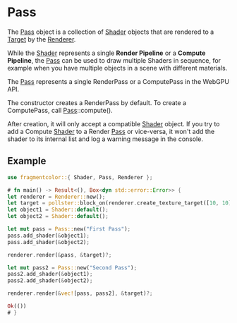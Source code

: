 # Pass

The [Pass](https://fragmentcolor.org/api/pass) object is a collection of [Shader](https://fragmentcolor.org/api/shader) objects that are rendered to a [Target](https://fragmentcolor.org/api/target) by the [Renderer](https://fragmentcolor.org/api/renderer).

While the [Shader](https://fragmentcolor.org/api/shader) represents a single **Render Pipeline** or a **Compute Pipeline**,
the [Pass](https://fragmentcolor.org/api/pass) can be used to draw multiple Shaders in sequence,
for example when you have multiple objects in a scene with different materials.

The [Pass](https://fragmentcolor.org/api/pass) represents a single RenderPass or a ComputePass in the WebGPU API.

The constructor creates a RenderPass by default. To create a ComputePass, call [Pass](https://fragmentcolor.org/api/pass)::compute().

After creation, it will only accept a compatible [Shader](https://fragmentcolor.org/api/shader) object. If you try to add a Compute [Shader](https://fragmentcolor.org/api/shader) to a Render [Pass](https://fragmentcolor.org/api/pass) or vice-versa,
it won't add the shader to its internal list and log a warning message in the console.

## Example

```rust
use fragmentcolor::{ Shader, Pass, Renderer };

# fn main() -> Result<(), Box<dyn std::error::Error>> {
let renderer = Renderer::new();
let target = pollster::block_on(renderer.create_texture_target([10, 10]))?;
let object1 = Shader::default();
let object2 = Shader::default();

let mut pass = Pass::new("First Pass");
pass.add_shader(&object1);
pass.add_shader(&object2);

renderer.render(&pass, &target)?;

let mut pass2 = Pass::new("Second Pass");
pass2.add_shader(&object1);
pass2.add_shader(&object2);

renderer.render(&vec![pass, pass2], &target)?;

Ok(())
# }
```
